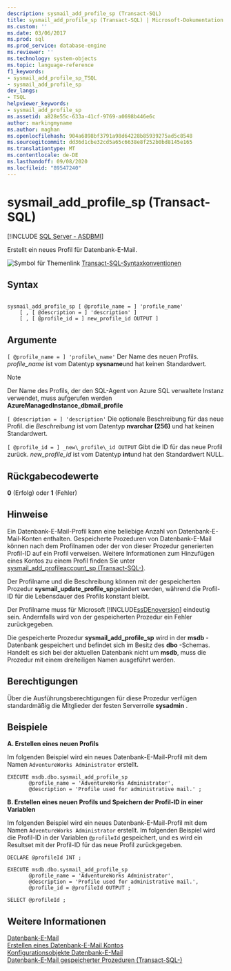 ```yaml
---
description: sysmail_add_profile_sp (Transact-SQL)
title: sysmail_add_profile_sp (Transact-SQL) | Microsoft-Dokumentation
ms.custom: ''
ms.date: 03/06/2017
ms.prod: sql
ms.prod_service: database-engine
ms.reviewer: ''
ms.technology: system-objects
ms.topic: language-reference
f1_keywords:
- sysmail_add_profile_sp_TSQL
- sysmail_add_profile_sp
dev_langs:
- TSQL
helpviewer_keywords:
- sysmail_add_profile_sp
ms.assetid: a828e55c-633a-41cf-9769-a0698b446e6c
author: markingmyname
ms.author: maghan
ms.openlocfilehash: 904a6898bf3791a98d64228b85939275ad5c8548
ms.sourcegitcommit: dd36d1cbe32cd5a65c6638e8f252b0bd8145e165
ms.translationtype: MT
ms.contentlocale: de-DE
ms.lasthandoff: 09/08/2020
ms.locfileid: "89547240"
---
```

# <a name="sysmail_add_profile_sp-transact-sql"></a>sysmail_add_profile_sp (Transact-SQL)
[!INCLUDE [SQL Server - ASDBMI](../../includes/applies-to-version/sql-asdbmi.md)]

  Erstellt ein neues Profil für Datenbank-E-Mail.  
  
 ![Symbol für Themenlink](../../database-engine/configure-windows/media/topic-link.gif "Symbol für Themenlink") [Transact-SQL-Syntaxkonventionen](../../t-sql/language-elements/transact-sql-syntax-conventions-transact-sql.md)  
  
## <a name="syntax"></a>Syntax  
  
```  
  
sysmail_add_profile_sp [ @profile_name = ] 'profile_name'  
    [ , [ @description = ] 'description' ]  
    [ , [ @profile_id = ] new_profile_id OUTPUT ]  
```  
  
## <a name="arguments"></a>Argumente  
`[ @profile_name = ] 'profile\_name'` Der Name des neuen Profils. *profile_name* ist vom Datentyp **sysname**und hat keinen Standardwert.  
 
   > [!NOTE]
   > Der Name des Profils, der den SQL-Agent von Azure SQL verwaltete Instanz verwendet, muss aufgerufen werden **AzureManagedInstance_dbmail_profile**
  
`[ @description = ] 'description'` Die optionale Beschreibung für das neue Profil. die *Beschreibung* ist vom Datentyp **nvarchar (256)** und hat keinen Standardwert.  
  
`[ @profile_id = ] _new\_profile\_id OUTPUT` Gibt die ID für das neue Profil zurück. *new_profile_id* ist vom Datentyp **int**und hat den Standardwert NULL.  
  
## <a name="return-code-values"></a>Rückgabecodewerte  
 **0** (Erfolg) oder **1** (Fehler)  
  
## <a name="remarks"></a>Hinweise  
 Ein Datenbank-E-Mail-Profil kann eine beliebige Anzahl von Datenbank-E-Mail-Konten enthalten. Gespeicherte Prozeduren von Datenbank-E-Mail können nach dem Profilnamen oder der von dieser Prozedur generierten Profil-ID auf ein Profil verweisen. Weitere Informationen zum Hinzufügen eines Kontos zu einem Profil finden Sie unter [sysmail_add_profileaccount_sp &#40;Transact-SQL-&#41;](../../relational-databases/system-stored-procedures/sysmail-add-profileaccount-sp-transact-sql.md).  
  
 Der Profilname und die Beschreibung können mit der gespeicherten Prozedur **sysmail_update_profile_sp**geändert werden, während die Profil-ID für die Lebensdauer des Profils konstant bleibt.  
  
 Der Profilname muss für Microsoft [!INCLUDE[ssDEnoversion](../../includes/ssdenoversion-md.md)] eindeutig sein. Andernfalls wird von der gespeicherten Prozedur ein Fehler zurückgegeben.  
  
 Die gespeicherte Prozedur **sysmail_add_profile_sp** wird in der **msdb** -Datenbank gespeichert und befindet sich im Besitz des **dbo** -Schemas. Handelt es sich bei der aktuellen Datenbank nicht um **msdb**, muss die Prozedur mit einem dreiteiligen Namen ausgeführt werden.  
  
## <a name="permissions"></a>Berechtigungen  
 Über die Ausführungsberechtigungen für diese Prozedur verfügen standardmäßig die Mitglieder der festen Serverrolle **sysadmin** .  
  
## <a name="examples"></a>Beispiele  
 **A. Erstellen eines neuen Profils**  
  
 Im folgenden Beispiel wird ein neues Datenbank-E-Mail-Profil mit dem Namen `AdventureWorks Administrator` erstellt.  
  
```  
EXECUTE msdb.dbo.sysmail_add_profile_sp  
       @profile_name = 'AdventureWorks Administrator',  
       @description = 'Profile used for administrative mail.' ;  
```  
  
 **B. Erstellen eines neuen Profils und Speichern der Profil-ID in einer Variablen**  
  
 Im folgenden Beispiel wird ein neues Datenbank-E-Mail-Profil mit dem Namen `AdventureWorks Administrator` erstellt. Im folgenden Beispiel wird die Profil-ID in der Variablen `@profileId` gespeichert, und es wird ein Resultset mit der Profil-ID für das neue Profil zurückgegeben.  
  
```  
DECLARE @profileId INT ;  
  
EXECUTE msdb.dbo.sysmail_add_profile_sp  
       @profile_name = 'AdventureWorks Administrator',  
       @description = 'Profile used for administrative mail.',  
       @profile_id = @profileId OUTPUT ;  
  
SELECT @profileId ;  
```  
  
## <a name="see-also"></a>Weitere Informationen  
 [Datenbank-E-Mail](../../relational-databases/database-mail/database-mail.md)   
 [Erstellen eines Datenbank-E-Mail Kontos](../../relational-databases/database-mail/create-a-database-mail-account.md)   
 [Konfigurationsobjekte Datenbank-E-Mail](../../relational-databases/database-mail/database-mail-configuration-objects.md)   
 [Datenbank-E-Mail gespeicherter Prozeduren &#40;Transact-SQL-&#41;](../../relational-databases/system-stored-procedures/database-mail-stored-procedures-transact-sql.md)  
  
  
